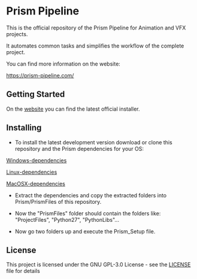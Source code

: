 # Prism Pipeline

This is the official repository of the Prism Pipeline for Animation and VFX projects.

It automates common tasks and simplifies the workflow of the complete project.

You can find more information on the website:

https://prism-pipeline.com/

## Getting Started

On the [website](https://prism-pipeline.com/) you can find the latest official installer.


## Installing

* To install the latest development version download or clone this repository and the Prism dependencies for your OS:

[Windows-dependencies](https://dl.dropboxusercontent.com/s/p39sdnkmtgqxml1/Prism1.2.0_depependencies_Win.zip?dl=0)

[Linux-dependencies](https://dl.dropboxusercontent.com/s/0ivvj69dv5a62z9/Prism1.2.0_depependencies_Linux.zip?dl=0)

[MacOSX-dependencies](https://dl.dropboxusercontent.com/s/2ylt2z5anipks75/Prism1.2.0_depependencies_Mac.zip?dl=0)

* Extract the dependencies and copy the extracted folders into Prism/PrismFiles of this repository.

* Now the "PrismFiles" folder should contain the folders like:
"ProjectFiles", "Python27", "PythonLibs"...

* Now go two folders up and execute the Prism_Setup file.

## License

This project is licensed under the GNU GPL-3.0 License - see the [LICENSE](LICENSE) file for details